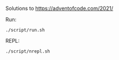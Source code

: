 Solutions to https://adventofcode.com/2021/

Run:

```
./script/run.sh
```

REPL:

```
./script/nrepl.sh
```